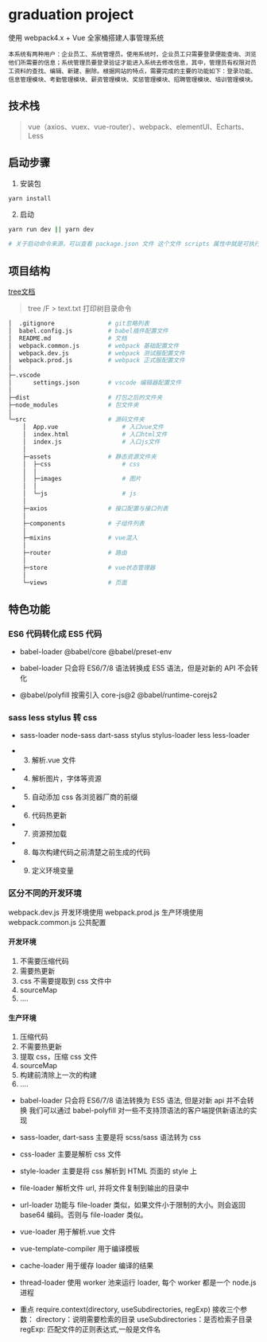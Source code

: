 # graduation project

使用 webpack4.x + Vue 全家桶搭建人事管理系统

    本系统有两种用户：企业员工、系统管理员。使用系统时，企业员工只需要登录便能查询、浏览他们所需要的信息；系统管理员要登录验证才能进入系统去修改信息，其中，管理员有权限对员工资料的查找、编辑、新建、删除。根据网站的特点，需要完成的主要的功能如下：登录功能、信息管理模块、考勤管理模块、薪资管理模块、奖惩管理模块、招聘管理模块、培训管理模块。

## 技术栈

> vue（axios、vuex、vue-router）、webpack、elementUI、Echarts、Less

## 启动步骤

1. 安装包

```bash
yarn install
```

2. 启动

```bash
yarn run dev || yarn dev

# 关于启动命令来源，可以查看 package.json 文件 这个文件 scripts 属性中就是可执行的命令
```

## 项目结构

[tree文档](https://www.runoob.com/linux/linux-comm-tree.html)

> tree /F > text.txt    打印树目录命令

```bash
│  .gitignore				# git忽略列表
│  babel.config.js			# babel插件配置文件
│  README.md				# 文档
│  webpack.common.js		# webpack 基础配置文件
│  webpack.dev.js			# webpack 测试服配置文件
│  webpack.prod.js			# webpack 正式服配置文件
│  
├─.vscode
│      settings.json		# vscode 编辑器配置文件
│      
├─dist						# 打包之后的文件夹
├─node_modules				# 包文件夹
│                  
└─src						# 源码文件夹
    │  App.vue					# 入口vue文件
    │  index.html				# 入口html文件
    │  index.js					# 入口js文件
    │  
    ├─assets				# 静态资源文件夹
    │  ├─css					# css
    │  │      
    │  ├─images					# 图片
    │  │          
    │  └─js						# js
    │          
    ├─axios					# 接口配置与接口列表
    │      
    ├─components			# 子组件列表
    │          
    ├─mixins				# vue混入
    │      
    ├─router 				# 路由
    │      
    ├─store					# vue状态管理器
    │      
    └─views					# 页面

```

## 特色功能

### ES6 代码转化成 ES5 代码

- babel-loader @babel/core @babel/preset-env

- babel-loader 只会将 ES6/7/8 语法转换成 ES5 语法，但是对新的 API 不会转化

- @babel/polyfill 按需引入 core-js@2 @babel/runtime-corejs2


### sass less stylus 转 css

- sass-loader node-sass dart-sass stylus stylus-loader less less-loader

- 3. 解析.vue 文件

- 4. 解析图片，字体等资源

- 5. 自动添加 css 各浏览器厂商的前缀

- 6. 代码热更新

- 7. 资源预加载

- 8. 每次构建代码之前清楚之前生成的代码

- 9. 定义环境变量


### 区分不同的开发环境

  webpack.dev.js 开发环境使用
  webpack.prod.js 生产环境使用
  webpack.common.js 公共配置

#### 开发环境

1. 不需要压缩代码
2. 需要热更新
3. css 不需要提取到 css 文件中
4. sourceMap
5. ....

#### 生产环境

1. 压缩代码
2. 不需要热更新
3. 提取 css，压缩 css 文件
4. sourceMap
5. 构建前清除上一次的构建
6. ....

- babel-loader 只会将 ES6/7/8 语法转换为 ES5 语法, 但是对新 api 并不会转换
  我们可以通过 babel-polyfill 对一些不支持顶语法的客户端提供新语法的实现

- sass-loader, dart-sass 主要是将 scss/sass 语法转为 css
- css-loader 主要是解析 css 文件
- style-loader 主要是将 css 解析到 HTML 页面的 style 上

- file-loader 解析文件 url, 并将文件复制到输出的目录中
- url-loader 功能与 file-loader 类似，如果文件小于限制的大小。则会返回 base64 编码。否则与 file-loader 类似。

- vue-loader 用于解析.vue 文件
- vue-template-compiler 用于编译模板
- cache-loader 用于缓存 loader 编译的结果
- thread-loader 使用 worker 池来运行 loader, 每个 worker 都是一个 node.js 进程

- 重点
  require.context(directory, useSubdirectories, regExp)
  接收三个参数：
  directory：说明需要检索的目录
  useSubdirectories：是否检索子目录
  regExp: 匹配文件的正则表达式,一般是文件名